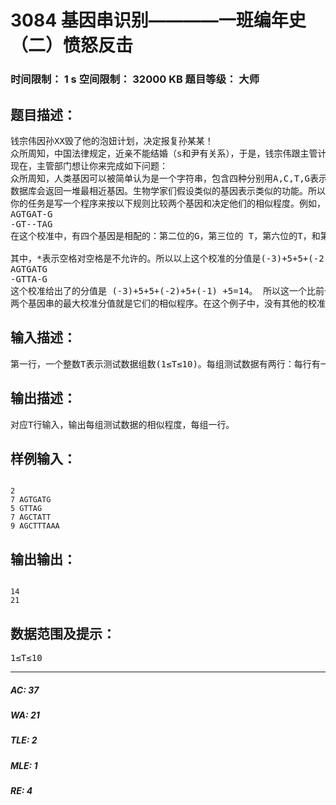 # 3084 基因串识别————一班编年史（二）愤怒反击   
### 时间限制： 1 s     空间限制： 32000 KB     题目等级： 大师  
## 题目描述：  

<pre>
钱宗伟因孙XX毁了他的泡妞计划，决定报复孙某某！
众所周知，中国法律规定，近亲不能结婚（s和尹有关系），于是，钱宗伟跟主管计划生育的人说他们是近亲。
现在，主管部门想让你来完成如下问题：
众所周知，人类基因可以被简单认为是一个字符串，包含四种分别用A,C,T,G表示的核苷酸。生物学家对鉴别人类基因核确定他们的功能很感兴趣。因为这对诊断人类疾病和开发新药很有用。人类基因可以用一堆特别的快速的试验来鉴别，而且通常要借助电脑的帮助一旦基因序列测定了，下一步就可以确定它的功能了。生物学家确定一个新鉴定了的基因的功能的方法之一是在在基因数据库里和其他基因对照。要搜索的数据库里储存了很多的基因和它们的功能－－很多研究人员提交了他们的研究基因和功能到数据库，而数据库是在互联网上公开的。
数据库会返回一堆最相近基因。生物学家们假设类似的基因表示类似的功能。所以新基因的功能也包含在列表里的基因里。所以严格确定最相近的一个对生物试验非常必要。
你的任务是写一个程序来按以下规则比较两个基因和决定他们的相似程度。例如，给出两个基因串AGTGATG 和 GTTAG，他们有多相似呢？一个测量两个基因相似程度的方法就叫做“校准”。在校准中, 如果必要是可以在基因的适当位置插进空格以令他们的长度相等。例如，一个空格插进了AGTGATG以后就得到AGTGAT-G，三个空格插进了GTTAG就得到–GT—TAG（空格用减号-表示）。现在两个串的长度就相等了。现在排在一齐就成了：
AGTGAT-G
-GT--TAG
在这个校准中，有四个基因是相配的：第二位的G，第三位的 T，第六位的T，和第八位的G。每对排列排列的字母用一下的矩阵分配了不同的分值。
 
其中，*表示空格对空格是不允许的。所以以上这个校准的分值是(-3)+5+5+(-2)+(-3)+ 5+(-3)+5=9 。当然，其他校准也是有可能的。一下有另一种排列 (不同数目的空格插进不同的位置)：
AGTGATG
-GTTA-G
这个校准给出了的分值是 (-3)+5+5+(-2)+5+(-1) +5=14。 所以这一个比前一个要好。
两个基因串的最大校准分值就是它们的相似程序。在这个例子中，没有其他的校准有更高的分值了，所以说这两个基因的相似程度是14。
</pre>
  
  
## 输入描述：  

<pre>
第一行，一个整数T表示测试数据组数(1≤T≤10)。每组测试数据有两行：每行有一个表示基因长度的整数和一个基因序列。每个基因的长度都不超过100。
</pre>
  
  
## 输出描述：  

<pre>
对应T行输入，输出每组测试数据的相似程度，每组一行。
</pre>
  
  
## 样例输入：  

<pre><code>
2
7 AGTGATG
5 GTTAG
7 AGCTATT
9 AGCTTTAAA
</code></pre>
  
  
## 输出输出：  

<pre><code>
14
21
</code></pre>
  
  
## 数据范围及提示：  

<pre>
1≤T≤10
</pre>
  
  
***  

##### AC: 37  
##### WA: 21  
##### TLE: 2  
##### MLE: 1  
##### RE: 4  
